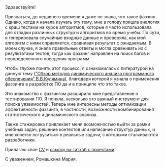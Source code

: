 Здравствуйте!

Признаться, до недавнего времени я даже не знала, что такое фаззинг. Однако, когда я начала изучать эту тему, мне в голову пришла аналогия с краш тестами на курсе алгоритмов, которые я часто использовала для отладки различных структур и алгоритмов во время учебы. По сути, я генерировала случайные входные данные и проверяла, как мой алгоритм с ними справляется, сравнивая результат с ожидаемым.  В моем случае, я знала правильные ответы и могла сравнивать их с результатами тестов, тогда как фаззинг направлен на поиск багов и неопределенного поведения программ.

Чтобы глубже понять этот процесс, я ознакомилась с литературой на данную тему (["Обзор методов динамического анализа
программного обеспечения" В.В.Кулямина](https://ispranproceedings.elpub.ru/jour/article/view/1695/1503)), благодаря которой я узнала о применения фаззинга в разработке ПО да и в принципе что это такое.

Это знакомство с фаззингом расширило мое представление о тестировании ПО. Я поняла, насколько это важный инструмент для поиска уязвимостей. Теперь мне интересны  методы оптимизации эффективности фаззинга, в частности, возможности комбинирования статистического и динамического анализа.

Также стажировка привлекает меня возможностью выйти за рамки учебных задач, решение контестов или написание структур данных, и мне хочется погрузиться в реальные задачи, с которыми сталкиваются разработчики.

Прилагаю свое [CV](https://github.com/rorororom/CV/blob/main/CV_RomashkinaMM.pdf) и [ссылку на гитхаб с проектами](https://github.com/rorororom?tab=repositories).

С уважением, Ромашкина Мария.
